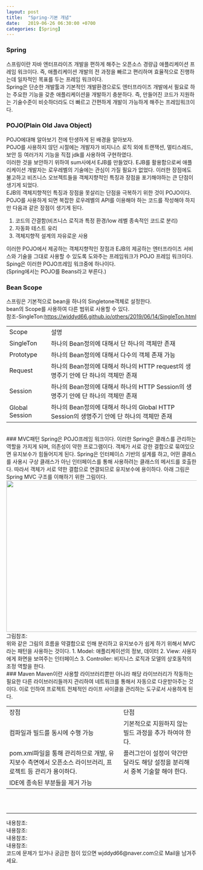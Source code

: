 ```yaml
---
layout: post
title:  "Spring-기본 개념"
date:   2019-06-26 06:30:00 +0700
categories: [Spring]
---
```


###  Spring
스프링이란 자바 엔터프라이즈 개발을 편하게 해주는 오픈소스 경량급 애플리케이션 프레임 워크이다. 즉, 애플리케이션 개발의 전 과정을 빠르고 편리하며 효율적으로 진행하는데 일차적인 목표를 두는 프레임 워크이다.  
Spring은 단순한 개발툴과 기본적인 개발환경으로도 엔터프라이즈 개발에서 필요로 하는 주요한 기능을 갖춘 애플리케이션을 개발하기 충분하다. 즉, 만들어진 코드가 지원하는 기술수준이 비슷하더라도 더 빠르고 간편하게 개발이 가능하게 해주는 프레임워크이다.  

###  POJO(Plain Old Java Object)
POJO에대해 알아보기 전에 탄생하게 된 배경을 알아보자.  
POJO를 사용하지 않던 시절에는 개발자가 비지니스 로직 외에 트랜잭션, 멀티스레드, 보안 등 여러가지 기능을 직접 jdk를 사용하여 구현하였다.  
이러한 것을 보안하기 위하여 sum사에서 EJB를 만들었다. EJB를 활용함으로써 애플리케이션 개발자는 로우레벨의 기술에는 관심이 가질 필요가 없었다. 이러한 장점에도 불고하고 비즈니스 오브젝트들을 객체지향적인 특징과 장점을 포기해야하는 큰 단점이 생기게 되었다.  
EJB의 객체지향적인 특징과 장점을 못살리는 단점을 극복하기 위한 것이 POJO이다.  
POJO를 사용하게 되면 복잡한 로우레벨의 API를 이용해야 하는 코드를 작성해야 하지만 다음과 같은 장점이 생기게 된다.  
1. 코드의 간결함(비즈니스 로직과 특정 환경/low 레벨 종속적인 코드로 분리)
2. 자동화 테스트 유리
3. 객체지향적 설계의 자유로운 사용

이러한 POJO에서 제공하는 객체지향적인 장점과 EJB의 제공하는 엔터프라이즈 서비스와 기술을 그대로 사용할 수 있도록 도와주는 프레임워크가 POJO 프레임 워크이다.  
Sping은 이러한 POJO프레임 워크중에 하나이다.  
(Spring에서는 POJO를 Beans라고 부른다.)

###  Bean Scope
스프링은 기본적으로 bean을 하나의 Singletone객체로 설정한다.  
bean의 Scope를 사용하여 다른 범위로 사용할 수 있다.  
참조-SingleTon:<https://wjddyd66.github.io/others/2019/06/14/SingleTon.html>
<br>
<link rel = "stylesheet" href ="/static/css/bootstrap.min.css">
<table class="table">
	<tbody>
	<tr>
		<td>Scope</td><td>설명</td>
	</tr>
	<tr>
		<td>SingleTon</td><td>하나의 Bean정의에 대해서 단 하나의 객체만 존재</td>
	</tr>
		<tr>
		<td>Prototype</td><td>하나의 Bean정의에 대해서 다수의 객체 존재 가능</td>
	</tr>
		<tr>
		<td>Request</td><td>하나의 Bean정의에 대해서 하나의 HTTP request의 생명주기 안에 단 하나의 객체만 존재</td>
	</tr>
			<tr>
		<td>Session</td><td>하나의 Bean정의에 대해서 하나의 HTTP Session의 생명주기 안에 단 하나의 객체만 존재</td>
	</tr>
	<tr>
		<td>Global Session</td><td>하나의 Bean정의에 대해서 하나의 Global HTTP Session의 생명주기 안에 단 하나의 객체만 존재</td>
	</tr>
	</tbody>
</table>
<br>
###  MVC패턴
Spring은 POJO프레임 워크이다. 이러한 Spring은 클래스를 관리하는 역할을 가지게 되며, 의존성이 약한 프로그램이다.  
객체가 서로 강한 결합으로 묶여있으면 유지보수가 힘들어지게 된다.  
Spring은 인터페이스 기반의 설계를 하고, 어떤 클래스를 사용시 구상 클래스가 아닌 인터페이스를 통해 사용하려는 클래스의 메서드를 호출한다.  
따라서 객체가 서로 약한 결합으로 연결되므로 유지보수에 용이하다.  
아래 그림은 Spring MVC 구조를 이해하기 위한 그림이다.  
<div><img src="https://mblogthumb-phinf.pstatic.net/20160512_289/lakeni_1463025116804Q2uGQ_PNG/%B1%D7%B8%B21.png?type=w800" height="400" width="600" /></div>
그림참조:<https://m.blog.naver.com/PostView.nhn?blogId=lakeni&logNo=220708587953&proxyReferer=https%3A%2F%2Fwww.google.com%2F>
<br>
위와 같은 그림의 흐름을 약결합으로 인해 분리하고 유지보수가 쉽게 하기 위해서 MVC라는 패턴을 사용하는 것이다.  
1. Model: 애플리케이션의 정보, 데이터
2. View: 사용자에게 화면을 보여주는 인터페이스
3. Controller: 비지니스 로직과 모델의 상호동작의 조정 역할을 한다.


<br>
###  Maven
Maven이란 사용할 라이브러리뿐만 아니라 해당 라이브러리가 작동하는 필요한 다른 라이브러리들까지 관리하여 네트워크를 통해서 자동으로 다운받아주는 것 이다.  
이로 인하여 프로젝트 전체적인 라이프 사이클을 관리하는 도구로서 사용하게 된다.  
<table class="table">
	<tbody>
	<tr>
		<td>장점</td><td>단점</td>
	</tr>
	<tr>
		<td>컴파일과 빌드를 동시에 수행 가능</td><td>기본적으로 지원하지 않는 빌드 과정을 추가 하여야 한다.</td>
	</tr>
		<tr>
		<td>pom.xml파일을 통해 관리하므로 개발, 유지보수 측면에서 오픈소스 라이브러리, 프로젝트 등 관리가 용이하다.</td><td>플러그인이 설정이 약간만 달라도 해당 설정을 분리해서 중복 기술할 해야 한다.</td>
	</tr>
		<tr>
		<td>IDE에 종속된 부분들을 제거 가능</td><td></td>
	</tr>
	</tbody>
</table>
<br>

<br>
<hr>
내용참조:<https://12bme.tistory.com/157><br>
내용참조:<https://limmmee.tistory.com/8><br>
내용참조:<https://gmlwjd9405.github.io/2018/11/10/spring-beans.html><br>
내용참조:<https://jerryjerryjerry.tistory.com/63><br>
코드에 문제가 있거나 궁금한 점이 있으면 wjddyd66@naver.com으로  Mail을 남겨주세요.